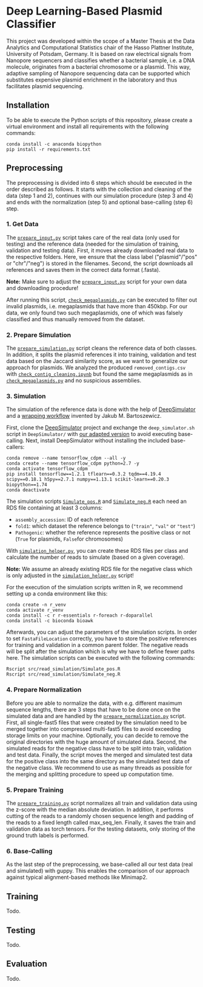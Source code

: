 # Deep Learning-Based Plasmid Classifier

This project was developed within the scope of a Master Thesis at the Data Analytics and Computational Statistics chair 
of the Hasso Plattner Institute, University of Potsdam, Germany. It is based on raw electrical signals from Nanopore 
sequencers and classifies whether a bacterial sample, i.e. a DNA molecule, originates from a bacterial chromosome or a 
plasmid. This way, adaptive sampling of Nanopore sequencing data can be supported which substitutes expensive plasmid 
enrichment in the laboratory and thus facilitates plasmid sequencing.

## Installation

To be able to execute the Python scripts of this repository, please create a virtual environment and install all 
requirements with the following commands:

    conda install -c anaconda biopython
    pip install -r requirements.txt

## Preprocessing

The preprocessing is divided into 6 steps which should be executed in the order described as follows. It starts with the 
collection and cleaning of the data (step 1 and 2), continues with our simulation procedure (step 3 and 4) and ends with 
the normalization (step 5) and optional base-calling (step 6) step.

### 1. Get Data

The [`prepare_input.py`](src/prepare_input.py) script takes care of the real data (only used for testing) and the 
reference data (needed for the simulation of training, validation and testing data). First, it moves already downloaded 
real data to the respective folders. Here, we ensure that the class label ("plasmid"/"pos" or "chr"/"neg") is stored in 
the filenames. Second, the script downloads all references and saves them in the correct data format (.fasta). 

**Note:** Make sure to adjust the [`prepare_input.py`](src/prepare_input.py) script for your own data and downloading 
procedure!

After running this script, [`check_megaplasmids.py`](src/check_megaplasmids.py) can be executed to filter out invalid 
plasmids, i.e. megaplasmids that have more than 450kbp. For our data, we only found two such megaplasmids, one of which 
was falsely classified and thus manually removed from the dataset.

### 2. Prepare Simulation

The [`prepare_simulation.py`](src/prepare_simulation.py) script cleans the reference data of both classes. In addition, 
it splits the plasmid references it into training, validation and test data based on the Jaccard similarity score, as we 
want to generalize our approach for plasmids. We analyzed the produced ``removed_contigs.csv`` with 
[`check_contig_cleaning.ipynb`](src/check_contig_cleaning.ipynb) but found the same megaplasmids as in 
[`check_megaplasmids.py`](src/check_megaplasmids.py) and no suspicious assemblies. 

### 3. Simulation

The simulation of the reference data is done with the help of [DeepSimulator](https://github.com/liyu95/DeepSimulator) 
and a [wrapping workflow](https://gitlab.com/dacs-hpi/deepac/-/tree/master/supplement_paper/Rscripts/read_simulation) 
invented by Jakub M. Bartoszewicz. 

First, clone the [DeepSimulator](https://github.com/liyu95/DeepSimulator) project and exchange the ``deep_simulator.sh`` 
script in ``DeepSimulator/`` with [our adapted version](src/read_simulation/deep_simulator.sh) to avoid executing 
base-calling. Next, install DeepSimulator without installing the included base-callers:

    conda remove --name tensorflow_cdpm --all -y
    conda create --name tensorflow_cdpm python=2.7 -y
    conda activate tensorflow_cdpm
    pip install tensorflow==1.2.1 tflearn==0.3.2 tqdm==4.19.4 scipy==0.18.1 h5py==2.7.1 numpy==1.13.1 scikit-learn==0.20.3 biopython==1.74
    conda deactivate

The simulation scripts [`Simulate_pos.R`](src/read_simulation/Simulate_pos.R) and 
[`Simulate_neg.R`](src/read_simulation/Simulate_neg.R) each need an RDS file containing at least 3 
columns:
  - ``assembly_accession``: ID of each reference
  - ``fold1``: which dataset the reference belongs to (``"train"``, ``"val"`` or ``"test"``)
  - ``Pathogenic``: whether the reference represents the positive class or not (``True`` for plasmids, ``False``for chromosomes)

With [`simulation_helper.py`](src/read_simulation/simulation_helper.py), you can create these RDS files per class and 
calculate the number of reads to simulate (based on a given coverage). 

**Note:** We assume an already existing RDS file for the negative class which is only adjusted in the 
[`simulation_helper.py`](src/read_simulation/simulation_helper.py) script!

For the execution of the simulation scripts written in R, we recommend setting up a conda environment like this:

    conda create -n r_venv
    conda activate r_venv
    conda install -c r r-essentials r-foreach r-doparallel
    conda install -c bioconda bioawk

Afterwards, you can adjust the parameters of the simulation scripts. In order to set ``FastaFileLocation`` correctly, 
you have to store the positive references for training and validation in a common parent folder. The negative reads will 
be split after the simulation which is why we have to define fewer paths here. The simulation scripts can be executed 
with the following commands:

    Rscript src/read_simulation/Simulate_pos.R
    Rscript src/read_simulation/Simulate_neg.R

### 4. Prepare Normalization

Before you are able to normalize the data, with e.g. different maximum sequence lengths, there are 3 steps that have to 
be done once on the simulated data and are handled by the [`prepare_normalization.py`](src/prepare_normalization.py) 
script. First, all single-fast5 files that were created by the simulation need to be merged together into compressed 
multi-fast5 files to avoid exceeding storage limits on your machine. Optionally, you can decide to remove the original 
directories with the huge amount of simulated data. Second, the simulated reads for the negative class have to be split 
into train, validation and test data. Finally, the script moves the merged and simulated test data for the positive 
class into the same directory as the simulated test data of the negative class. We recommend to use as many threads as 
possible for the merging and splitting procedure to speed up computation time.

### 5. Prepare Training

The [`prepare_training.py`](src/prepare_training.py) script normalizes all train and validation data using the z-score 
with the median absolute deviation. In addition, it performs cutting of the reads to a randomly chosen sequence length 
and padding of the reads to a fixed length called max_seq_len. Finally, it saves the train and validation data as torch 
tensors. For the testing datasets, only storing of the ground truth labels is performed.

### 6. Base-Calling

As the last step of the preprocessing, we base-called all our test data (real and simulated) with guppy. This enables 
the comparison of our approach against typical alignment-based methods like Minimap2. 

## Training

Todo.

## Testing

Todo.

## Evaluation

Todo.
